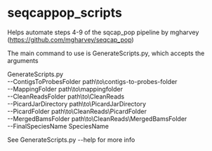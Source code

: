 # seqcappop_scripts

Helps automate steps 4-9 of the sqcap_pop pipeline by mgharvey (https://github.com/mgharvey/seqcap_pop)

The main command to use is GenerateScripts.py, which accepts the arguments


GenerateScripts.py \
  --ContigsToProbesFolder path\to\contigs-to-probes-folder \
  --MappingFolder  path\to\mappingfolder \
  --CleanReadsFolder path\to\CleanReads \
  --PicardJarDirectory path\to\PicardJarDirectory \
  --PicardFolder path\to\CleanReads\PicardFolder  \
  --MergedBamsFolder path\to\CleanReads\MergedBamsFolder \
  --FinalSpeciesName SpeciesName
 
See GenerateScripts.py --help for more info

